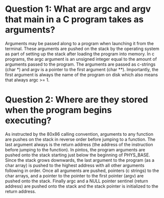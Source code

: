 # Question 1: What are argc and argv that main in a C program takes as arguments?

Arguments may be passed along to a program when launching it from the terminal. These arguments are pushed on the stack by the operating system as part of setting up the stack after loading the program into memory. In c programs, the argc argument is an unsigned integer equal to the amount of arguments passed to the program. The arguments are passed as c-strings (char *) and argv is a pointer to the first argument (char **). Importantly, the first argument is always the name of the program on disk which also means that always argc >= 1.

# Question 2: Where are they stored when the program begins executing?

As instructed by the 80x86 calling convention, arguments to any function are pushes on the stack in reverse order before jumping to a function. The last argument always is the return address (the address of the instruction before jumping to the function). In pintos, the program arguments are pushed onto the stack starting just below the beginning of PHYS_BASE. Since the stack grows downwards, the last argument to the program (as a char array) is pushed to the highest address with all other arguments following in order. Once all arguments are pushed, pointers (c strings) to the char arrays, and a pointer to the pointer to the first pointer (argv) are pushed onto the stack. Finally argc and a NULL pointer sentinel (return address) are pushed onto the stack and the stack pointer is initialized to the return address.